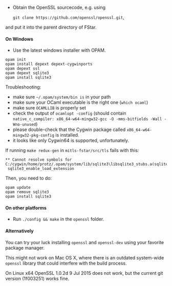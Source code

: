 * Obtain the OpenSSL sourcecode, e.g. using

  `git clone https://github.com/openssl/openssl.git`,

and put it into the parent directory of FStar.

#### On Windows

* Use the latest windows installer with OPAM.

```
opam init
opam install depext depext-cygwinports
opam depext ssl
opam depext sqlite3
opam install sqlite3
```

Troubleshooting:
- make sure `~/.opam/system/bin is` in your path
- make sure your OCaml executable is the right one (`which ocaml`)
- make sure `OCAMLLIB` is properly set
- check the output of `ocamlopt -config` (should contain
  `native_c_compiler: x86_64-w64-mingw32-gcc -O -mms-bitfields -Wall -Wno-unused`)
- please double-check that the Cygwin package called
  `x86_64-w64-mingw32-pkg-config` is installed.
- it looks like only Cygwin64 is supported, unfortunately.

If running `make redux-gen` in `mitls-fstar/src/tls` fails with this:

```
** Cannot resolve symbols for C:/cygwin/home/protz/.opam/system/lib/sqlite3\libsqlite3_stubs.a(sqlite3_stubs.o):
 sqlite3_enable_load_extension
```

Then, you need to do:

```
opam update
opam remove sqlite3
opam install sqlite3
```

#### On other platforms

* Run `./config && make` in the `openssl` folder.

#### Alternatively

You can try your luck installing `openssl` and `openssl-dev` using
your favorite package manager.

This might not work on Mac OS X, where there is an outdated
system-wide `openssl` library that could interfere with the build process.

On Linux x64 OpenSSL 1.0.2d 9 Jul 2015 does not work, but the current
git version (1f003251) works fine.
